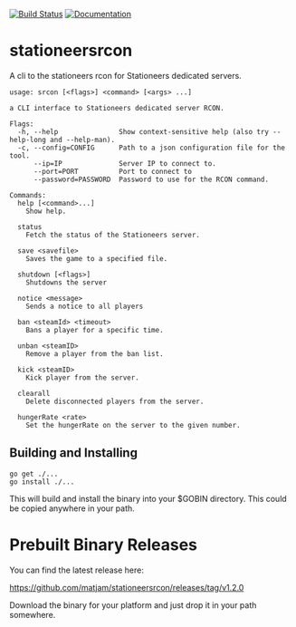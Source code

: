 [![Build Status](https://travis-ci.org/matjam/stationeersrcon.svg?branch=master)](https://travis-ci.org/matjam/stationeersrcon)
[![Documentation](https://raw.githubusercontent.com/golang/gddo/c782c79e0a3c3282dacdaaebeff9e6fd99cb2919/gddo-server/assets/status.svg)](https://godoc.org/github.com/matjam/stationeersrcon)

# stationeersrcon
A cli to the stationeers rcon for Stationeers dedicated servers.

```
usage: srcon [<flags>] <command> [<args> ...]

a CLI interface to Stationeers dedicated server RCON.

Flags:
  -h, --help               Show context-sensitive help (also try --help-long and --help-man).
  -c, --config=CONFIG      Path to a json configuration file for the tool.
      --ip=IP              Server IP to connect to.
      --port=PORT          Port to connect to
      --password=PASSWORD  Password to use for the RCON command.

Commands:
  help [<command>...]
    Show help.

  status
    Fetch the status of the Stationeers server.

  save <savefile>
    Saves the game to a specified file.

  shutdown [<flags>]
    Shutdowns the server

  notice <message>
    Sends a notice to all players

  ban <steamId> <timeout>
    Bans a player for a specific time.

  unban <steamID>
    Remove a player from the ban list.

  kick <steamID>
    Kick player from the server.

  clearall
    Delete disconnected players from the server.

  hungerRate <rate>
    Set the hungerRate on the server to the given number.
```

## Building and Installing

```
go get ./...
go install ./...
```

This will build and install the binary into your $GOBIN directory. This could be copied anywhere in your path.

# Prebuilt Binary Releases

You can find the latest release here:

  https://github.com/matjam/stationeersrcon/releases/tag/v1.2.0

Download the binary for your platform and just drop it in your path somewhere.

